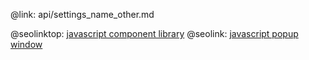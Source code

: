 @link: api/settings_name_other.md

@seolinktop: [javascript component library](https://webix.com)
@seolink: [javascript popup window](https://webix.com/widget/popup/)